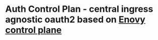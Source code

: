 # Auth Control Plan - central ingress agnostic oauth2 based on [Enovy control plane](https://github.com/envoyproxy/go-control-plane)
